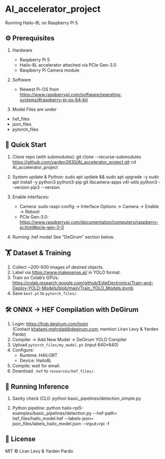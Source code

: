 # AI_accelerator_project

Running Hailo-8L on Raspberry Pi 5

## ⚙️ Prerequisites

1. Hardware
   - Raspberry Pi 5
   - Hailo-8L accelerator attached via PCIe Gen-3.0
   - Raspberry Pi Camera module

2. Software
   - Newest Pi-OS from https://www.raspberrypi.com/software/operating-systems/#raspberry-pi-os-64-bit

3. Model Files are under
  - hef_files
  - json_files
  - pytorch_files

## 🚀 Quick Start

1. Clone repo (with submodules):
   git clone --recurse-submodules https://github.com/yarden2830/AI_accelerator_project.git
   cd AI_accelerator_project

2. System update & Python:
   sudo apt update && sudo apt upgrade -y
   sudo apt install -y python3 python3-pip git libcamera-apps v4l-utils
   python3 --version
   pip3 --version

3. Enable interfaces:
   - Camera: sudo raspi-config → Interface Options → Camera → Enable → Reboot
   - PCIe Gen-3.0: https://www.raspberrypi.com/documentation/computers/raspberry-pi.html#pcie-gen-3-0

4. Running .hef model
   See “DeGirum” section below.

## 🏋️ Dataset & Training

1. Collect ~200–500 images of desired objects.
2. Label via https://www.makesense.ai/ in YOLO format.
3. Train on Colab’s GPUs:
   https://colab.research.google.com/github/EdjeElectronics/Train-and-Deploy-YOLO-Models/blob/main/Train_YOLO_Models.ipynb 
4. Save `best.pt` to `pytorch_files/`.

## 🛠️ ONNX → HEF Compilation with DeGirum

1. Login: https://hub.degirum.com/login  
   (Contact khatami.mehrdad@degirum.com; mention Liran Levy & Yarden Pardo)
2. Compiler → Add New Model → DeGirum YOLO Compiler
3. Upload `pytorch_files/my_model.pt` (input 640×640)
4. Configure:
   - Runtime: HAILORT
   - Device: Hailo8L
5. Compile; wait for email.
6. Download `.hef` to `resources/hef_files/`.

## 🚗 Running Inference

1. Sanity check (CLI):
   python basic_pipelines/detection_simple.py

2. Python pipeline:
   python hailo-rpi5-examples/basic_pipelines/detection.py --hef-path= hef_files/hailo_model.hef --labels-json= json_files/labels_hailo_model.json --input=rpi -f

## 📄 License

MIT © Liran Levy & Yarden Pardo
